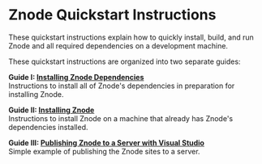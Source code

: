 # Znode Quickstart Instructions
These quickstart instructions explain how to quickly install, build, and run Znode and all required dependencies on a development machine. 

These quickstart instructions are organized into two separate guides:

**Guide I: [Installing Znode Dependencies](installing-dependencies/README.md)**
<br>Instructions to install all of Znode's dependencies in preparation for installing Znode. 

**Guide II: [Installing Znode](installing-znode/README.md)**
<br>Instructions to install Znode on a machine that already has Znode's dependencies installed.

**Guide III: [Publishing Znode to a Server with Visual Studio](publishing-with-visual-studio/README.md)**
<br>Simple example of publishing the Znode sites to a server.
